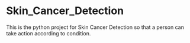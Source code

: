 # Skin_Cancer_Detection
This is the python project for Skin Cancer Detection so that a person can take action according to condition.
